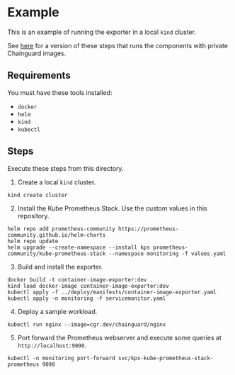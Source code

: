 # Example

This is an example of running the exporter in a local `kind` cluster.

See [here](./chainguard) for a version of these steps that runs the components
with private Chainguard images.

## Requirements

You must have these tools installed:

- `docker`
- `helm`
- `kind`
- `kubectl`

## Steps

Execute these steps from this directory.

1. Create a local `kind` cluster.

```
kind create cluster
```

2. Install the Kube Prometheus Stack. Use the custom values in this repository.

```
helm repo add prometheus-community https://prometheus-community.github.io/helm-charts
helm repo update
helm upgrade --create-namespace --install kps prometheus-community/kube-prometheus-stack --namespace monitoring -f values.yaml
```

3. Build and install the exporter.

```
docker build -t container-image-exporter:dev .
kind load docker-image container-image-exporter:dev
kubectl apply -f ../deploy/manifests/container-image-exporter.yaml
kubectl apply -n monitoring -f servicemonitor.yaml
```

4. Deploy a sample workload.

```
kubectl run nginx --image=cgr.dev/chainguard/nginx
```

5. Port forward the Prometheus webserver and execute some queries at
   `http://localhost:9090`.

```
kubectl -n monitoring port-forward svc/kps-kube-prometheus-stack-prometheus 9090
```
